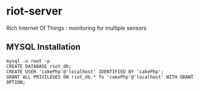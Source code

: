riot-server
===========

Rich Internet Of Things : monitoring for multiple sensors



MYSQL Installation
-------------------------

    mysql -u root -p
    CREATE DATABASE riot_db;
    CREATE USER 'cakePhp'@'localhost' IDENTIFIED BY 'cakePhp';
    GRANT ALL PRIVILEGES ON riot_db.* To 'cakePhp'@'localhost' WITH GRANT OPTION;

